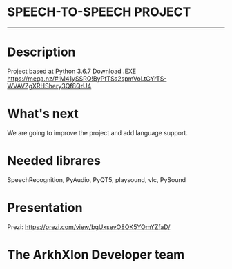 # SPEECH-TO-SPEECH PROJECT
__________________________
# Description
Project based at Python 3.6.7
Download .EXE https://mega.nz/#!M41ySSRQ!ByPfTSs2spmVoLtGYrTS-WVAVZgXRHShery3Qf8QrU4
# What's next
We are going to improve the project and add language support.
# Needed librares
SpeechRecognition, PyAudio, PyQT5, playsound, vlc, PySound
# Presentation
Prezi: https://prezi.com/view/bgUxsevO8OK5YOmYZfaD/

# The ArkhXlon Developer team
